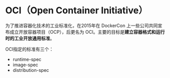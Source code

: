 # OCI（Open Container Initiative）
为了推进容器化技术的工业标准化，在2015年在 DockerCon 上一些公司共同宣布成立开放容器项目（OCP），后更名为 OCI。主要的目标是**建立容器格式和运行时的工业开放通用标准**。

OCI指定的标准有三个：
- runtime-spec
- image-spec
- distribution-spec